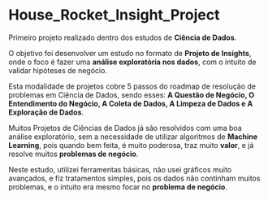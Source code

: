 # House_Rocket_Insight_Project
 
Primeiro projeto realizado dentro dos estudos de **Ciência de Dados**.

O objetivo foi desenvolver um estudo no formato de **Projeto de Insights**, onde o foco é fazer uma **análise exploratória nos dados**, com o intuito de validar hipóteses de negócio.

Esta modalidade de projetos cobre 5 passos do roadmap de resolução de problemas em Ciência de Dados, sendo esses: **A Questão de Negócio, O Entendimento do Negócio, A Coleta de Dados, A Limpeza de Dados e A Exploração de Dados**.

Muitos Projetos de Ciências de Dados já são resolvidos com uma boa análise exploratório, sem a necessidade de utilizar algoritmos de **Machine Learning**, pois quando bem feita, é muito poderosa, traz muito **valor**, e já resolve muitos **problemas de negócio**.

Neste estudo, utilizei ferramentas básicas, não usei gráficos muito avançados, e fiz tratamentos simples, pois os dados não continham muitos problemas, e o intuito era mesmo focar no **problema de negócio**.
